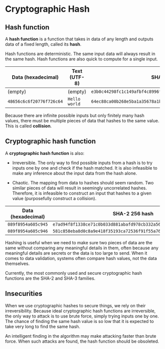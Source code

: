 # Cryptographic Hash

## Hash function

A **hash function** is a function that takes in data of any length and outputs data of a fixed length, called its **hash**.

Hash functions are deterministic. The same input data will always result in the same hash. Hash functions are also quick to compute for a single input.

| Data (hexadecimal)       | Text (UTF-8)  | SHA-2 256 hash                                               |
| ------------------------ | ------------- | ------------------------------------------------------------ |
| (empty)                  | (empty)       | `e3b0c44298fc1c149afbf4c8996fb92427ae41e4649b934ca495991b7852b855` |
| `48656c6c6f20776f726c64` | `Hello world` | `64ec88ca00b268e5ba1a35678a1b5316d212f4f366b2477232534a8aeca37f3c` |

Because there are infinite possible inputs but only finitely many hash values, there must be multiple pieces of data that hashes to the same value. This is called **collision**.

## Cryptographic hash function

A **cryptographic hash function** is also:

- Irreversible. The only way to find possible inputs from a hash is to try inputs one by one and check if the hash matched. It is also infeasible to make any inference about the input data from the hash alone.

- Chaotic. The mapping from data to hashes should seem random. Two similar pieces of data will result in seemingly uncorrelated hashes. Therefore, it is infeasible to construct an input that hashes to a given value (purposefully construct a collision).

| Data (hexadecimal) | SHA-2 256 hash |
| ---- |------------ |
| `089f8954a605c945` | `e7ad94f8f1338ce71c0b033d881abafd978cb332a56f1fe2d79082565aafc5ee` |
| `089f8954a605c946` | `581c858eba8d0c8a9e418f35193ca72536f91f55a7610b7001d0c0330bc8b1b6` |

Hashing is useful when we need to make sure two pieces of data are the same without comparing any meaningful details in them, often because any meaningful details are secrets or the data is too large to send. When it comes to data validation, systems often compare hash values, not the data themselves.

Currently, the most commonly used and secure cryptographic hash functions are the SHA-2 and SHA-3 families.

## Insecurities

When we use cryptographic hashes to secure things, we rely on their irreversibility. Because ideal cryptographic hash functions are irreversible, the only way to attack is to use brute force, simply trying inputs one by one. The chance of finding the same hash value is so low that it is expected to take very long to find the same hash.

An intelligent finding in the algorithm may make attacking faster than brute force. When such attacks are found, the hash function should be obsoleted.
